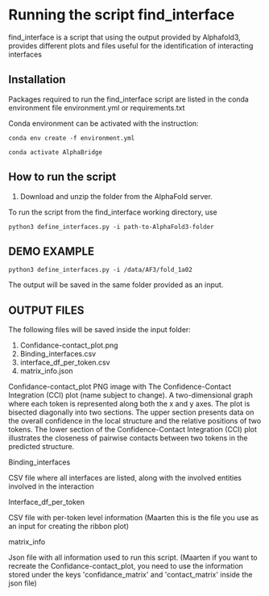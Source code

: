 # Running the script  find_interface

find_interface is a script that using the output provided by Alphafold3, provides  different plots and files useful for the identification of interacting interfaces

## Installation

Packages required to run the find_interface script are listed in the conda environment file environment.yml or requirements.txt 

Conda environment can be activated with the instruction:

```console
conda env create -f environment.yml

conda activate AlphaBridge
```

## How to run the script

1. Download and unzip the folder from the AlphaFold server.

To run the script from the find_interface working directory, use

```console
python3 define_interfaces.py -i path-to-AlphaFold3-folder
```

## DEMO EXAMPLE

```console
python3 define_interfaces.py -i /data/AF3/fold_1a02
```

The output will be saved in the same folder provided as an input.

## OUTPUT FILES

The following files will be saved inside the input folder:

1. Confidance-contact_plot.png
2. Binding_interfaces.csv
3. interface_df_per_token.csv
4. matrix_info.json

Confidance-contact_plot
PNG image with The Confidence-Contact Integration (CCI) plot (name subject to change). A two-dimensional graph where each token is represented along both the x and y axes. The plot is bisected diagonally into two sections. The upper section presents data on the overall confidence in the local structure and the relative positions of two tokens. The lower section of the Confidence-Contact Integration (CCI) plot illustrates the closeness of pairwise contacts between two tokens in the predicted structure.

Binding_interfaces

CSV file where all interfaces are listed, along with the involved entities involved in the interaction

Interface_df_per_token

CSV file with per-token level information (Maarten this is the file you use as an input for creating the ribbon plot)

matrix_info

Json file with all information used to run this script. (Maarten if you want to recreate the Confidance-contact_plot, you need to use the information stored under the keys 'confidance_matrix' and 'contact_matrix' inside the json file)
